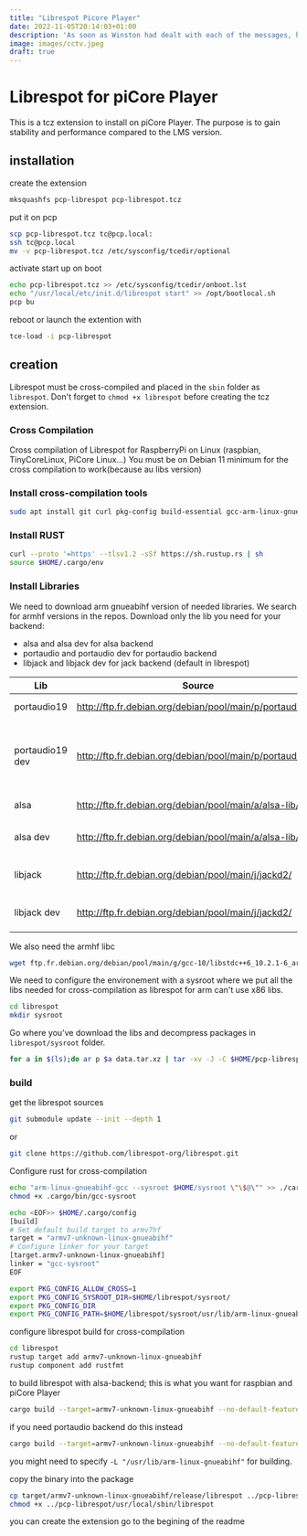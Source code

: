 ```yaml
---
title: "Librespot Picore Player"
date: 2022-11-05T20:14:03+01:00
description: 'As soon as Winston had dealt with each of the messages, he clipped his speakwritten corrections to the appropriate copy of the Times and pushed them into the pneumatic tube. '
image: images/cctv.jpeg
draft: true
---
```


# Librespot for piCore Player

This is a tcz extension to install on piCore Player.
The purpose is to gain stability and performance compared to the LMS version.

## installation

create the extension
```bash
mksquashfs pcp-librespot pcp-librespot.tcz
```
put it on pcp
```bash
scp pcp-librespot.tcz tc@pcp.local:
ssh tc@pcp.local
mv -v pcp-librespot.tcz /etc/sysconfig/tcedir/optional
```
activate start up on boot
```bash
echo pcp-librespot.tcz >> /etc/sysconfig/tcedir/onboot.lst
echo "/usr/local/etc/init.d/librespot start" >> /opt/bootlocal.sh 
pcp bu
```

reboot or launch the extention with
```bash
tce-load -i pcp-librespot
```
## creation

Librespot must be cross-compiled and placed in the `sbin` folder as `librespot`. Don't forget to `chmod +x librespot` before creating the tcz extension.

### Cross Compilation
Cross compilation of Librespot for RaspberryPi on Linux (raspbian, TinyCoreLinux, PiCore Linux...)
You must be on Debian 11 minimum for the cross compilation to work(because au libs version)

### Install cross-compilation tools

```bash
sudo apt install git curl pkg-config build-essential gcc-arm-linux-gnueabihf lib32stdc++6 libstdc++6:armhf
```

### Install RUST
```bash
curl --proto '=https' --tlsv1.2 -sSf https://sh.rustup.rs | sh
source $HOME/.cargo/env
```

### Install Libraries
We need to download arm gnueabihf version of needed libraries. We search for armhf versions in the repos. Download only the lib you need for your  backend:
 * alsa and alsa dev for alsa backend
 * portaudio and portaudio dev for portaudio backend
 * libjack and libjack dev for jack backend (default in librespot)

| Lib | Source | Name of package |
|-----|--------|-----------------|
| portaudio19 | http://ftp.fr.debian.org/debian/pool/main/p/portaudio19/ | libportaudio2_19.6.0-1.1_armhf.deb |
| portaudio19 dev | http://ftp.fr.debian.org/debian/pool/main/p/portaudio19/ | portaudio19-dev_19.6.0-1+deb10u1_armhf.deb or portaudio19-dev_19.6.0-1.1_armhf.deb |
| alsa| http://ftp.fr.debian.org/debian/pool/main/a/alsa-lib/ | libasound2_1.2.4-1.1_armhf.deb |
| alsa dev |  http://ftp.fr.debian.org/debian/pool/main/a/alsa-lib/ | libasound2-dev_1.2.4-1.1_armhf.deb |
| libjack | http://ftp.fr.debian.org/debian/pool/main/j/jackd2/ | libjack-jackd2-0_1.9.17~dfsg-1_armhf.deb |
| libjack dev | http://ftp.fr.debian.org/debian/pool/main/j/jackd2/ | libjack-jackd2-dev_1.9.17~dfsg-1_armhf.deb |

We also need the armhf libc 
```bash
wget ftp.fr.debian.org/debian/pool/main/g/gcc-10/libstdc++6_10.2.1-6_armhf.deb
```

We need to configure the environement with a sysroot where we put all the libs needed for cross-compilation as librespot for arm can't use x86 libs.
```bash
cd librespot
mkdir sysroot
```
Go where you've download the libs and decompress packages in `librespot/sysroot` folder.
```bash
for a in $(ls);do ar p $a data.tar.xz | tar -xv -J -C $HOME/pcp-librespot/librespot/sysroot;done
```

### build
get the librespot sources
```bash
git submodule update --init --depth 1
```
or
```bash
git clone https://github.com/librespot-org/librespot.git
```

Configure rust for cross-compilation
```bash
echo "arm-linux-gnueabihf-gcc --sysroot $HOME/sysroot \"\$@\"" >> ./cargo/bin/gcc-sysroot
chmod +x .cargo/bin/gcc-sysroot 

echo <EOF>> $HOME/.cargo/config
[build]
# Set default build target to armv7hf
target = "armv7-unknown-linux-gnueabihf"
# Configure linker for your target
[target.armv7-unknown-linux-gnueabihf]
linker = "gcc-sysroot"
EOF

export PKG_CONFIG_ALLOW_CROSS=1
export PKG_CONFIG_SYSROOT_DIR=$HOME/librespot/sysroot/
export PKG_CONFIG_DIR
export PKG_CONFIG_PATH=$HOME/librespot/sysroot/usr/lib/arm-linux-gnueabihf/pkgconfig/
```

configure librespot build for cross-compilation
```bash
cd librespot
rustup target add armv7-unknown-linux-gnueabihf
rustup component add rustfmt
```

to build librespot with alsa-backend; this is what you want for raspbian and piCore Player
```bash
cargo build --target=armv7-unknown-linux-gnueabihf --no-default-features --features "alsa-backend"
```

if you need portaudio backend do this instead
```bash
cargo build --target=armv7-unknown-linux-gnueabihf --no-default-features --features "portaudio-backend"
```

you might need to specify  `-L "/usr/lib/arm-linux-gnueabihf"` for building.


copy the binary into the package
```bash
cp target/armv7-unknown-linux-gnueabihf/release/librespot ../pcp-librespot/usr/local/sbin/
chmod +x ../pcp-librespot/usr/local/sbin/librespot
```
you can create the extension go to the begining of the readme

